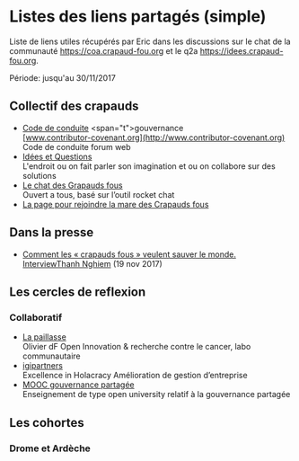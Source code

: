 Listes des liens partagés (simple)
==================================

Liste de liens utiles récupérés par Eric dans les discussions sur le chat de la communauté <https://coa.crapaud-fou.org> et le q2a <https://idees.crapaud-fou.org>.

Période: jusqu'au 30/11/2017

Collectif des crapauds
------------------------
- [Code de conduite](https://www.contributor-covenant.org/fr/version/1/4/code-of-conduct.html) <span="t">gouvernance</span>  
  [www.contributor-covenant.org](http://www.contributor-covenant.org) Code de conduite forum web
- [Idées et Questions](https://idees.crapaud-fou.org)  
  L'endroit ou on fait parler son imagination et ou on collabore sur des solutions
- [Le chat des Grapauds fous](https://coa.crapaud-fou.org)  
  Ouvert a tous, basé sur l’outil rocket chat
- [La page pour rejoindre la mare des Crapauds fous](http://crapaud-fou.org/contact/)

Dans la presse
----------------
- [Comment les « crapauds fous » veulent sauver le  monde. InterviewThanh Nghiem](https://usbeketrica.com/article/comment-les-crapauds-fous-veulent-sauver-le-monde) (19 nov 2017)


Les cercles de reflexion
-------------------------

### Collaboratif
- [La paillasse](https://www.digitalforallnow.com/la-paillasse-laboratoire-communautaire-open-innovation-cancer/)  
  Olivier dF Open Innovation & recherche contre le cancer, labo communautaire
- [igipartners](https://igipartners.com/)  
  Excellence in Holacracy Amélioration de gestion d’entreprise
- [MOOC gouvernance partagée](https://www.colibris-lemouvement.org/projets/luniversite-colibris/mooc-gouvernance-partagee)  
  Enseignement de type open university relatif à la gouvernance partagée


Les cohortes
---------------

### Drome et Ardèche
